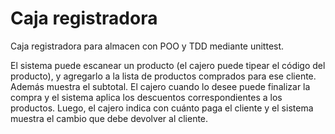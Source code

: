 # Caja registradora
Caja registradora para almacen con POO y TDD mediante unittest.

El sistema puede escanear un producto (el cajero puede tipear el código del producto), y agregarlo a la lista de productos comprados para ese cliente. Además muestra el subtotal. El cajero cuando lo desee puede finalizar la compra y el sistema aplica los descuentos correspondientes a los productos. Luego, el cajero indica con cuánto paga el cliente y el sistema muestra el cambio que debe devolver al cliente.